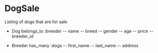 # DogSale

Listing of dogs that are for sale

+ Dog belongs_to :breeder
-- name
-- breed
-- gender
-- age
-- price
-- breeder_id

+ Breeder has_many :dogs
-- first_name
-- last_name
-- address
